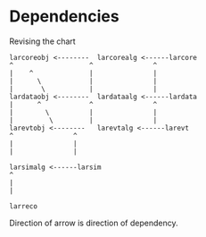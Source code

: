 Dependencies
==============================

Revising the chart


    larcoreobj <--------  larcorealg <------larcore
    ^                   ^               ^
    |    ^              |               |
    |      \            |               |
    |       \           |               |
    lardataobj <--------  lardataalg <------lardata
    |      ^            ^               ^
    |        \          |               |
    |         \         |               |
    larevtobj <--------   larevtalg <------larevt
    ^               ^
    |               |
    |               |

    larsimalg <------larsim
    ^
    |
    |

    larreco

Direction of arrow is direction of dependency.
